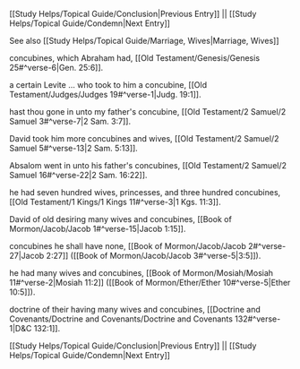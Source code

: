 [[Study Helps/Topical Guide/Conclusion|Previous Entry]]  ||  [[Study Helps/Topical Guide/Condemn|Next Entry]]

 See also [[Study Helps/Topical Guide/Marriage, Wives|Marriage, Wives]]

 concubines, which Abraham had, [[Old Testament/Genesis/Genesis 25#^verse-6|Gen. 25:6]].

 a certain Levite ... who took to him a concubine, [[Old Testament/Judges/Judges 19#^verse-1|Judg. 19:1]].

 hast thou gone in unto my father's concubine, [[Old Testament/2 Samuel/2 Samuel 3#^verse-7|2 Sam. 3:7]].

 David took him more concubines and wives, [[Old Testament/2 Samuel/2 Samuel 5#^verse-13|2 Sam. 5:13]].

 Absalom went in unto his father's concubines, [[Old Testament/2 Samuel/2 Samuel 16#^verse-22|2 Sam. 16:22]].

 he had seven hundred wives, princesses, and three hundred concubines, [[Old Testament/1 Kings/1 Kings 11#^verse-3|1 Kgs. 11:3]].

 David of old desiring many wives and concubines, [[Book of Mormon/Jacob/Jacob 1#^verse-15|Jacob 1:15]].

 concubines he shall have none, [[Book of Mormon/Jacob/Jacob 2#^verse-27|Jacob 2:27]] ([[Book of Mormon/Jacob/Jacob 3#^verse-5|3:5]]).

 he had many wives and concubines, [[Book of Mormon/Mosiah/Mosiah 11#^verse-2|Mosiah 11:2]] ([[Book of Mormon/Ether/Ether 10#^verse-5|Ether 10:5]]).

 doctrine of their having many wives and concubines, [[Doctrine and Covenants/Doctrine and Covenants/Doctrine and Covenants 132#^verse-1|D&C 132:1]].

[[Study Helps/Topical Guide/Conclusion|Previous Entry]]  ||  [[Study Helps/Topical Guide/Condemn|Next Entry]]